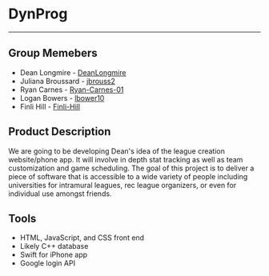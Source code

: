 # DynProg
---
## Group Memebers
* Dean Longmire - [DeanLongmire](https://github.com/DeanLongmire)
* Juliana Broussard - [jbrouss2](https://github.com/jbrouss2)
* Ryan Carnes - [Ryan-Carnes-01](https://github.com/Ryan-Carnes-01)
* Logan Bowers - [lbower10](https://github.com/lbower10)
* Finli Hill - [Finli-Hill](https://github.com/Finli-Hill)

## Product Description
We are going to be developing Dean's idea of the league creation website/phone app. It will involve in depth stat tracking as well as team customization and game scheduling. The goal of this project is to deliver a piece of software that is accessible to a wide variety of people including universities for intramural leagues, rec league organizers, or even for individual use amongst friends. 

## Tools
* HTML, JavaScript, and CSS front end
* Likely C++ database
* Swift for iPhone app
* Google login API